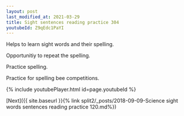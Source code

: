 ```yaml
---
layout: post
last_modified_at: 2021-03-29
title: Sight sentences reading practice 304
youtubeId: Z9qEdc1PaYI
---
```

 
 
Helps to learn sight words and their spelling.

Opportunitiy to repeat the spelling. 

Practice spelling. 
 
Practice for spelling bee competitions. 
 
{% include youtubePlayer.html id=page.youtubeId %}
 
 

[Next]({{ site.baseurl }}{% link  split2/_posts/2018-09-09-Science sight words sentences reading practice 120.md%})
 
